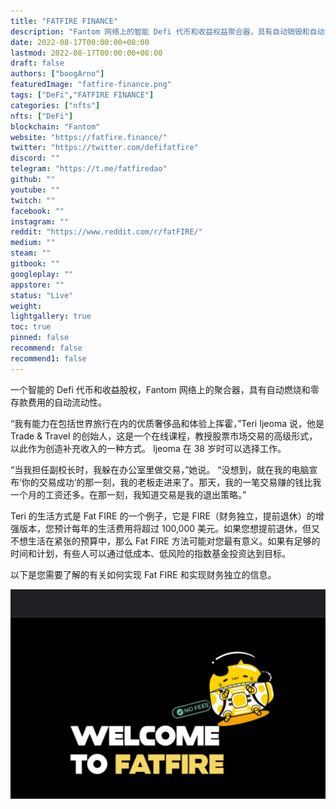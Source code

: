 ```yaml
---
title: "FATFIRE FINANCE"
description: "Fantom 网络上的智能 Defi 代币和收益权益聚合器，具有自动销毁和自动流动性。"
date: 2022-08-17T00:00:00+08:00
lastmod: 2022-08-17T00:00:00+08:00
draft: false
authors: ["boogArno"]
featuredImage: "fatfire-finance.png"
tags: ["DeFi","FATFIRE FINANCE"]
categories: ["nfts"]
nfts: ["DeFi"]
blockchain: "Fantom"
website: "https://fatfire.finance/"
twitter: "https://twitter.com/defifatfire"
discord: ""
telegram: "https://t.me/fatfiredao"
github: ""
youtube: ""
twitch: ""
facebook: ""
instagram: ""
reddit: "https://www.reddit.com/r/fatFIRE/"
medium: ""
steam: ""
gitbook: ""
googleplay: ""
appstore: ""
status: "Live"
weight: 
lightgallery: true
toc: true
pinned: false
recommend: false
recommend1: false
---
```

一个智能的 Defi 代币和收益股权，Fantom 网络上的聚合器，具有自动燃烧和零存款费用的自动流动性。

“我有能力在包括世界旅行在内的优质奢侈品和体验上挥霍，”Teri Ijeoma 说，他是 Trade & Travel 的创始人，这是一个在线课程，教授股票市场交易的高级形式，以此作为创造补充收入的一种方式。 Ijeoma 在 38 岁时可以选择工作。

“当我担任副校长时，我躲在办公室里做交易，”她说。 “没想到，就在我的电脑宣布‘你的交易成功’的那一刻，我的老板走进来了。那天，我的一笔交易赚的钱比我一个月的工资还多。在那一刻，我知道交易是我的退出策略。”

Teri 的生活方式是 Fat FIRE 的一个例子，它是 FIRE（财务独立，提前退休）的增强版本，您预计每年的生活费用将超过 100,000 美元。如果您想提前退休，但又不想生活在紧张的预算中，那么 Fat FIRE 方法可能对您最有意义。如果有足够的时间和计划，有些人可以通过低成本、低风险的指数基金投资达到目标。

以下是您需要了解的有关如何实现 Fat FIRE 和实现财务独立的信息。

![fatfirefinance-dapp-defi-fantom-image1_8c7dc42bd19cefab8360e9fca0eaff7f](fatfirefinance-dapp-defi-fantom-image1_8c7dc42bd19cefab8360e9fca0eaff7f.png)
